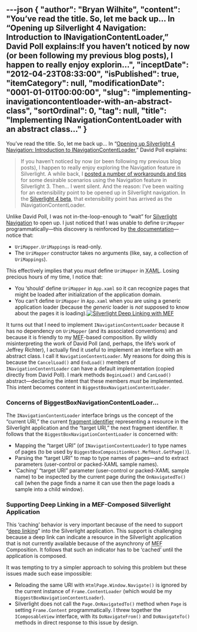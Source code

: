 ---json
{
  "author": "Bryan Wilhite",
  "content": "You’ve read the title. So, let me back up… In “Opening up Silverlight 4 Navigation: Introduction to INavigationContentLoader,” David Poll explains:If you haven’t noticed by now (or been following my previous blog posts), I happen to really enjoy explorin...",
  "inceptDate": "2012-04-23T08:33:00",
  "isPublished": true,
  "itemCategory": null,
  "modificationDate": "0001-01-01T00:00:00",
  "slug": "implementing-inavigationcontentloader-with-an-abstract-class",
  "sortOrdinal": 0,
  "tag": null,
  "title": "Implementing INavigationContentLoader with an abstract class…"
}
---

You’ve read the title. So, let me back up… In “[Opening up Silverlight 4 Navigation: Introduction to INavigationContentLoader](http://www.davidpoll.com/2009/11/30/opening-up-silverlight-4-navigation-introduction-to-inavigationcontentloader/),” David Poll explains:
<blockquote>

If you haven’t noticed by now (or been following my previous blog posts), I happen to really enjoy exploring the Navigation feature in Silverlight. A while back, I [posted a number of workarounds and tips](http://www.davidpoll.com/tag/navigation) for some desirable scenarios using the Navigation feature in Silverlight 3. Then… I went silent. And the reason: I’ve been waiting for an extensibility point to be opened up in Silverlight navigation. In the [Silverlight 4 beta](http://www.silverlight.net/getstarted/silverlight-4-beta/), that extensibility point has arrived as the INavigationContentLoader.
</blockquote>

Unlike David Poll, I was not in-the-loop-enough to “wait” for [Silverlight Navigation](http://msdn.microsoft.com/en-us/library/cc838245(v=vs.95).aspx) to open up. I just noticed that I was unable to define `UriMapper` programmatically—this discovery is reinforced by [the documentation](http://msdn.microsoft.com/en-us/library/system.windows.navigation.urimapper(v=vs.95).aspx)—notice that:

*   `UriMapper.UriMappings` is read-only.
*   The `UriMapper` constructor takes no arguments (like, say, a collection of `UriMappings`).

This effectively implies that you *must* define `UriMapper` in <acronym title="Extensible Application Markup Language">XAML</acronym>. Losing precious hours of my time, I notice that:

*   You ‘should’ define `UriMapper` in `App.xaml` so it can recognize pages that might be loaded after initialization of the application domain.
*   You can’t define `UriMapper` in `App.xaml` when you are using a generic application loader (because the *generic* loader is *not* supposed to know about the pages it is loading).[<img alt="Silverlight Deep Linking with MEF" src="http://farm9.staticflickr.com/8141/6958975678_778010bf8e.jpg">](http://www.flickr.com/photos/wilhite/6958975678/in/photostream "Silverlight Deep Linking with MEF")

It turns out that I need to implement `INavigationContentLoader` because it has no dependency on `UriMapper` (and its associated conventions) and because it is friendly to my <acronym title="Managed Exensibility Framework">MEF</acronym>-based composition. By wildly misinterpreting the work of David Poll (and, perhaps, the life’s work of Jeffrey Richter), I actually find it useful to implement an interface with an abstract class. I call it `NavigationContentLoader`. My reasons for doing this is because the `CancelLoad()` and `EndLoad()` members of `INavigationContentLoader` can have a default implementation (copied directly from David Poll). I mark methods `BeginLoad()` and `CanLoad()` abstract—declaring the intent that these members *must* be implemented. This intent becomes content in `BiggestBoxNavigationContentLoader`.

### Concerns of BiggestBoxNavigationContentLoader…

The `INavigationContentLoader` interface brings us the concept of the “current URI,” the current [fragment identifier](http://en.wikipedia.org/wiki/Fragment_identifier) representing a resource in the Silverlight application and the “target URI,” the next fragment identifier. It follows that the `BiggestBoxNavigationContentLoader` is concerned with:

*   Mapping the “target URI” (of `INavigationContentLoader`) to type names of pages (to be used by `BiggestBoxCompositionHost.MefHost.GetPage()`).
*   Parsing the “target URI” to map to type names of pages—and to extract parameters (user-control or packed-XAML sample names).
*   ‘Caching’ “target URI” parameter (user-control or packed-XAML sample name) to be inspected by the current page during the `OnNavigatedTo()` call (when the page finds a name it can use then the page loads a sample into a child window).

### Supporting Deep Linking in a MEF-Composed Silverlight Application

This ‘caching’ behavior is very important because of the need to support “[deep linking](http://en.wikipedia.org/wiki/Deep_linking)” into the Silverlight application. This support is challenging because a deep link can indicate a resource in the Silverlight application that is not currently available because of the asynchrony of <acronym title="Managed Exensibility Framework">MEF</acronym> Composition. It follows that such an indicator has to be ‘cached’ until the application is composed.

It was tempting to try a simpler approach to solving this problem but these issues made such ease impossible:

*   Reloading the same URI with `HtmlPage.Window.Navigate()` is ignored by the current instance of `Frame.ContentLoader` (which would be my `BiggestBoxNavigationContentLoader`).
*   Silverlight does not call the `Page.OnNavigatedTo()` method when `Page` is setting `Frame.Content` programmatically. I threw together the `IComposableView` interface, with its `DoNavigateFrom()` and `DoNavigateTo()` methods in direct response to this issue by design.

